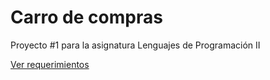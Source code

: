 # Carro de compras

Proyecto #1 para la asignatura Lenguajes de Programación II

[Ver requerimientos](Requeriments.md)
